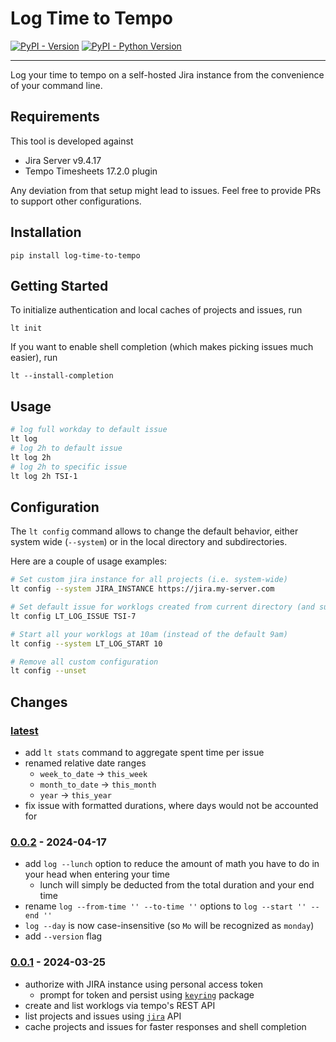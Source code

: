 # Log Time to Tempo

[![PyPI - Version](https://img.shields.io/pypi/v/log-time-to-tempo.svg)](https://pypi.org/project/log-time-to-tempo)
[![PyPI - Python Version](https://img.shields.io/pypi/pyversions/log-time-to-tempo.svg)](https://pypi.org/project/log-time-to-tempo)

-----

Log your time to tempo on a self-hosted Jira instance from the convenience of your command line.

## Requirements

This tool is developed against

- Jira Server v9.4.17
- Tempo Timesheets 17.2.0 plugin

Any deviation from that setup might lead to issues.
Feel free to provide PRs to support other configurations.

## Installation

```console
pip install log-time-to-tempo
```

## Getting Started

To initialize authentication and local caches of projects and issues, run

```
lt init
```

If you want to enable shell completion (which makes picking issues much easier), run

```
lt --install-completion
```

## Usage

```sh
# log full workday to default issue
lt log
# log 2h to default issue
lt log 2h
# log 2h to specific issue
lt log 2h TSI-1
```

## Configuration


The `lt config` command allows to change the default behavior, either system wide (`--system`) or in the local directory and subdirectories.

Here are a couple of usage examples:

```sh
# Set custom jira instance for all projects (i.e. system-wide)
lt config --system JIRA_INSTANCE https://jira.my-server.com

# Set default issue for worklogs created from current directory (and subdirectories)
lt config LT_LOG_ISSUE TSI-7

# Start all your worklogs at 10am (instead of the default 9am)
lt config --system LT_LOG_START 10

# Remove all custom configuration
lt config --unset
```

## Changes

### [latest]
[latest]: https://github.com/jannismain/log-time-to-tempo/commits/main/

- add `lt stats` command to aggregate spent time per issue
- renamed relative date ranges
  - `week_to_date` → `this_week`
  - `month_to_date` → `this_month`
  - `year` → `this_year`
- fix issue with formatted durations, where days would not be accounted for

### [0.0.2] - 2024-04-17
[0.0.2]: https://github.com/jannismain/log-time-to-tempo/releases/tag/v0.0.2

- add `log --lunch` option to reduce the amount of math you have to do in your head when entering your time
  - lunch will simply be deducted from the total duration and your end time
- rename `log --from-time '' --to-time ''` options to `log --start '' --end ''`
- `log --day` is now case-insensitive (so `Mo` will be recognized as `monday`)
- add `--version` flag

### [0.0.1] - 2024-03-25
[0.0.1]: https://github.com/jannismain/log-time-to-tempo/releases/tag/v0.0.1

- authorize with JIRA instance using personal access token
  - prompt for token and persist using [`keyring`][python-keyring] package
- create and list worklogs via tempo's REST API
- list projects and issues using [`jira`][python-jira] API
- cache projects and issues for faster responses and shell completion

[python-jira]: https://github.com/pycontribs/jira
[python-keyring]: https://pypi.org/project/keyring/

